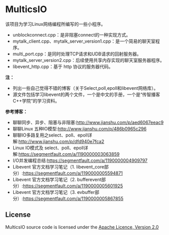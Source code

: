 # MulticsIO
该项目为学习Linux网络编程所编写的一些小程序。
* unblockconnect.cpp：是非阻塞connect的一种实现方式。		
* mytalk_client.cpp、mytalk_server_version1.cpp：是一个简易的聊天室程序。		
* multi_port.cpp：是同时处理TCP请求和UDB请求的回射服务器。		
* mytalk_server_version2.cpp：后续使用共享内存实现的聊天室服务器程序。		
* libevent_http.cpp：基于 http 协议的服务器代码。  

**注：**  
* 列出一些自己觉得不错的博客（关于Select,poll,epoll和libevent网络库）。		
* 源文件包括学习libevent的两个文件，一个是中文的手册，一个是“传智播客C++学院”的学习资料。  

**参考博客：**  
* 聊聊同步、异步、阻塞与非阻塞:http://www.jianshu.com/p/aed6067eeac9		
* 聊聊Linux 五种IO模型:http://www.jianshu.com/p/486b0965c296		
* 聊聊IO多路复用之select、poll、epoll详解:http://www.jianshu.com/p/dfd940e7fca2		
* Linux IO模式及 select、poll、epoll详解:https://segmentfault.com/a/1190000003063859		
* I/O并发编程总结:https://segmentfault.com/a/1190000004909797		
* Libevent 官方文档学习笔记（1. libevent_core部分）:https://segmentfault.com/a/1190000005594871		
* Libevent 官方文档学习笔记（2. bufferevent部分）:https://segmentfault.com/a/1190000005601925		
* Libevent 官方文档学习笔记（3. evbuffer部分）:https://segmentfault.com/a/1190000005867855

## License

MulticsIO source code is licensed under the 
[Apache Licence, Version 2.0](http://www.apache.org/licenses/LICENSE-2.0.html)
